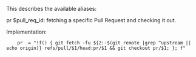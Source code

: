 This describes the available aliases:

pr $pull_req_id: fetching a specific Pull Request and checking it out.

Implementation:
```
    pr  = "!f() { git fetch -fu ${2:-$(git remote |grep ^upstream || echo origin)} refs/pull/$1/head:pr/$1 && git checkout pr/$1; }; f"
```

